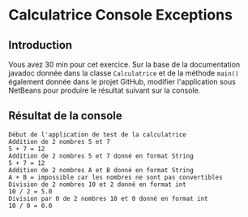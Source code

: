 # Calculatrice Console Exceptions

## Introduction
Vous avez 30 min pour cet exercice. 
Sur la base de la documentation javadoc donnée dans la classe `Calculatrice` et de la méthode `main()` également donnée dans le projet GitHub, modifier l'application sous NetBeans pour produire le résultat suivant sur la console.

## Résultat de la console

```
Début de l'application de test de la calculatrice 
Addition de 2 nombres 5 et 7 
5 + 7 = 12 
Addition de 2 nombres 5 et 7 donné en format String 
5 + 7 = 12 
Addition de 2 nombres A et B donné en format String 
A + B = impossible car les nombres ne sont pas convertibles 
Division de 2 nombres 10 et 2 donné en format int 
10 / 2 = 5.0 
Division par 0 de 2 nombres 10 et 0 donné en format int 
10 / 0 = 0.0
```